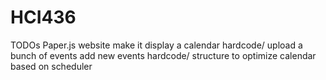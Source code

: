 # HCI436

TODOs
Paper.js website 
make it display a calendar
hardcode/ upload a bunch of events
add new events
hardcode/ structure to optimize calendar based on scheduler
